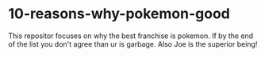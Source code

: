 # 10-reasons-why-pokemon-good
This repositor focuses on why the best franchise is pokemon. If by the end of the list you don't agree than ur is garbage. Also Joe is the superior being!
